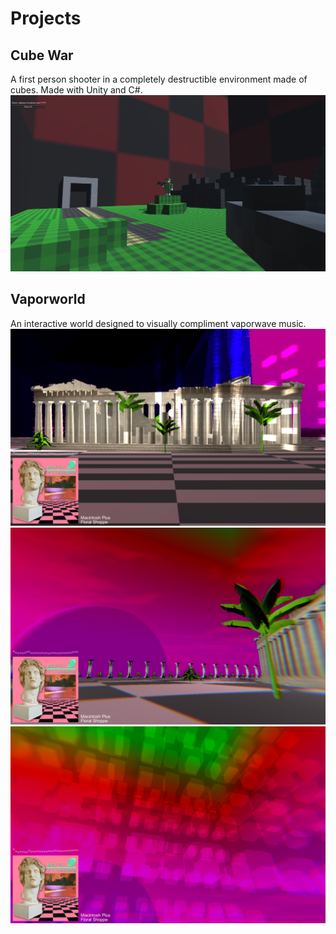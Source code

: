 
# Projects

## Cube War
A first person shooter in a completely destructible environment made of cubes. Made with Unity and C#.
![image](cubewar1.PNG)

## Vaporworld
An interactive world designed to visually compliment vaporwave music. 
![image](vprwrld3.png)
![image](vprwrld2.png)
![image](vprwrld1.png)



